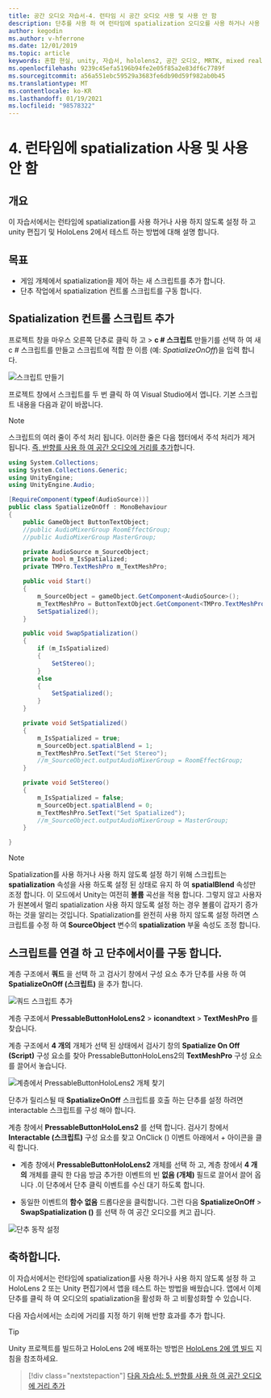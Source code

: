 ```yaml
---
title: 공간 오디오 자습서-4. 런타임 시 공간 오디오 사용 및 사용 안 함
description: 단추를 사용 하 여 런타임에 spatialization 오디오를 사용 하거나 사용 하지 않도록 설정 합니다.
author: kegodin
ms.author: v-hferrone
ms.date: 12/01/2019
ms.topic: article
keywords: 혼합 현실, unity, 자습서, hololens2, 공간 오디오, MRTK, mixed reality toolkit, UWP, Windows 10, HRTF, head 관련 전송 함수, 반향, Microsoft Spatializer
ms.openlocfilehash: 9239c45efa5196b94fe2e05f85a2e83df6c7789f
ms.sourcegitcommit: a56a551ebc59529a3683fe6db90d59f982ab0b45
ms.translationtype: MT
ms.contentlocale: ko-KR
ms.lasthandoff: 01/19/2021
ms.locfileid: "98578322"
---
```

# <a name="4-enabling-and-disabling-spatialization-at-run-time"></a>4. 런타임에 spatialization 사용 및 사용 안 함

## <a name="overview"></a>개요

이 자습서에서는 런타임에 spatialization를 사용 하거나 사용 하지 않도록 설정 하 고 unity 편집기 및 HoloLens 2에서 테스트 하는 방법에 대해 설명 합니다.

## <a name="objectives"></a>목표

* 게임 개체에서 spatialization을 제어 하는 새 스크립트를 추가 합니다.
* 단추 작업에서 spatialization 컨트롤 스크립트를 구동 합니다.

## <a name="add-spatialization-control-script"></a>Spatialization 컨트롤 스크립트 추가

 프로젝트 창을 마우스 오른쪽 단추로 클릭 하 고   >  **c # 스크립트** 만들기를 선택 하 여 새 c # 스크립트를 만들고 스크립트에 적합 한 이름 (예: _SpatializeOnOff_)을 입력 합니다.

![스크립트 만들기](images/spatial-audio/spatial-audio-04-section1-step1-1.png)

프로젝트 창에서 스크립트를 두 번 클릭 하 여 Visual Studio에서 엽니다. 기본 스크립트 내용을 다음과 같이 바꿉니다.

> [!NOTE]
> 스크립트의 여러 줄이 주석 처리 됩니다. 이러한 줄은 다음 챕터에서 주석 처리가 제거 됩니다. [즉, 반향를 사용 하 여 공간 오디오에 거리를 추가](unity-spatial-audio-ch5.md)합니다.

```c#
using System.Collections;
using System.Collections.Generic;
using UnityEngine;
using UnityEngine.Audio;

[RequireComponent(typeof(AudioSource))]
public class SpatializeOnOff : MonoBehaviour
{
    public GameObject ButtonTextObject;
    //public AudioMixerGroup RoomEffectGroup;
    //public AudioMixerGroup MasterGroup;

    private AudioSource m_SourceObject;
    private bool m_IsSpatialized;
    private TMPro.TextMeshPro m_TextMeshPro;

    public void Start()
    {
        m_SourceObject = gameObject.GetComponent<AudioSource>();
        m_TextMeshPro = ButtonTextObject.GetComponent<TMPro.TextMeshPro>();
        SetSpatialized();
    }

    public void SwapSpatialization()
    {
        if (m_IsSpatialized)
        {
            SetStereo();
        }
        else
        {
            SetSpatialized();
        }
    }

    private void SetSpatialized()
    {
        m_IsSpatialized = true;
        m_SourceObject.spatialBlend = 1;
        m_TextMeshPro.SetText("Set Stereo");
        //m_SourceObject.outputAudioMixerGroup = RoomEffectGroup;
    }

    private void SetStereo()
    {
        m_IsSpatialized = false;
        m_SourceObject.spatialBlend = 0;
        m_TextMeshPro.SetText("Set Spatialized");
        //m_SourceObject.outputAudioMixerGroup = MasterGroup;
    }

}
```

> [!NOTE]
> Spatialization를 사용 하거나 사용 하지 않도록 설정 하기 위해 스크립트는 **spatialization** 속성을 사용 하도록 설정 된 상태로 유지 하 여 **spatialBlend** 속성만 조정 합니다. 이 모드에서 Unity는 여전히 **볼륨** 곡선을 적용 합니다. 그렇지 않고 사용자가 원본에서 멀리 spatialization 사용 하지 않도록 설정 하는 경우 볼륨이 갑자기 증가 하는 것을 알리는 것입니다.
> Spatialization를 완전히 사용 하지 않도록 설정 하려면 스크립트를 수정 하 여 **SourceObject** 변수의 **spatialization** 부울 속성도 조정 합니다.

## <a name="attach-your-script-and-drive-it-from-the-button"></a>스크립트를 연결 하 고 단추에서이를 구동 합니다.

계층 구조에서 **쿼드** 을 선택 하 고 검사기 창에서 구성 요소 추가 단추를 사용 하 여 **SpatializeOnOff (스크립트)** 을 추가 합니다.

![쿼드 스크립트 추가](images/spatial-audio/spatial-audio-04-section2-step1-1.png)

계층 구조에서 **PressableButtonHoloLens2**  >  **iconandtext**  >  **TextMeshPro** 를 찾습니다.

계층 구조에서 **4 개의** 개체가 선택 된 상태에서 검사기 창의 **Spatialize On Off (Script)** 구성 요소를 찾아 PressableButtonHoloLens2의 **TextMeshPro** 구성 요소를 끌어서 놓습니다.

![계층에서 PressableButtonHoloLens2 개체 찾기](images/spatial-audio/spatial-audio-04-section2-step1-2.png)

단추가 릴리스될 때 **SpatializeOnOff** 스크립트를 호출 하는 단추를 설정 하려면 interactable 스크립트를 구성 해야 합니다.

계층 창에서 **PressableButtonHoloLens2** 를 선택 합니다. 검사기 창에서 **Interactable (스크립트)** 구성 요소를 찾고 OnClick () 이벤트 아래에서 + 아이콘을 클릭 합니다.

* 계층 창에서 **PressableButtonHoloLens2** 개체를 선택 하 고, 계층 창에서 **4 개의** 개체를 클릭 한 다음 방금 추가한 이벤트의 빈 **없음 (개체)** 필드로 끌어서 끌어 옵니다 .이 단추에서 단추 클릭 이벤트를 수신 대기 하도록 합니다.

* 동일한 이벤트의 **함수 없음** 드롭다운을 클릭합니다. 그런 다음 **SpatializeOnOff**  >  **SwapSpatialization ()** 를 선택 하 여 공간 오디오를 켜고 끕니다.

![단추 동작 설정](images/spatial-audio/spatial-audio-04-section2-step1-3.png)

## <a name="congratulations"></a>축하합니다.

이 자습서에서는 런타임에 spatialization를 사용 하거나 사용 하지 않도록 설정 하 고 HoloLens 2 또는 Unity 편집기에서 앱을 테스트 하는 방법을 배웠습니다. 앱에서 이제 단추를 클릭 하 여 오디오의 spatialization을 활성화 하 고 비활성화할 수 있습니다.

다음 자습서에서는 소리에 거리를 지정 하기 위해 반향 효과를 추가 합니다.

> [!TIP]
> Unity 프로젝트를 빌드하고 HoloLens 2에 배포하는 방법은 [HoloLens 2에 앱 빌드](mr-learning-base-02.md#building-your-application-to-your-hololens-2) 지침을 참조하세요.

> [!div class="nextstepaction"]
> [다음 자습서: 5. 반향를 사용 하 여 공간 오디오에 거리 추가](unity-spatial-audio-ch5.md)

